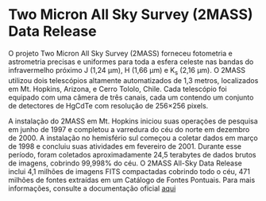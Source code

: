 # Two Micron All Sky Survey (2MASS) Data Release 

O projeto Two Micron All Sky Survey (2MASS) forneceu fotometria e astrometria precisas e uniformes para toda a esfera celeste nas bandas do infravermelho próximo J (1,24 µm), H (1,66 µm) e K<sub>s</sub> (2,16 µm). O 2MASS utilizou dois telescópios altamente automatizados de 1,3 metros, localizados em Mt. Hopkins, Arizona, e Cerro Tololo, Chile. Cada telescópio foi equipado com uma câmera de três canais, cada um contendo um conjunto de detectores de HgCdTe com resolução de 256×256 pixels.

A instalação do 2MASS em Mt. Hopkins iniciou suas operações de pesquisa em junho de 1997 e completou a varredura do céu do norte em dezembro de 2000. A instalação no hemisfério sul começou a coletar dados em março de 1998 e concluiu suas atividades em fevereiro de 2001. Durante esse período, foram coletados aproximadamente 24,5 terabytes de dados brutos de imagens, cobrindo 99,998% do céu. O 2MASS All-Sky Data Release inclui 4,1 milhões de imagens FITS compactadas cobrindo todo o céu, 471 milhões de fontes extraídas em um Catálogo de Fontes Pontuais. Para mais informações, consulte a documentação oficial [aqui](https://irsa.ipac.caltech.edu/data/2MASS/docs/releases/allsky/doc/sec1_1.new.html)

